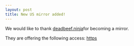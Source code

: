 ```yaml
---
layout: post
title: New US mirror added!
---
```


We would like to thank [deadbeef.ninja](https://deadbeef.ninja)for becoming a mirror.

They are offering the following access: [https](https://deadbeef.ninja/blackarch/)
